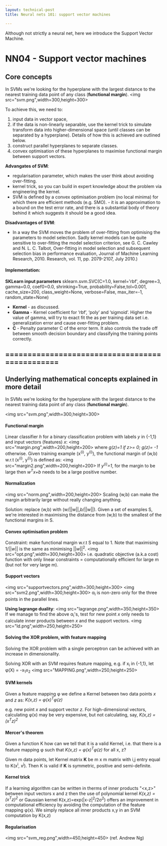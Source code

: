 ```yaml
---
layout: technical-post
title: Neural nets 101: support vector machines 

---
```


Although not strictly a neural net, here we introduce the Support Vector Machine. 


# NN04 - Support vector machines

## Core concepts
In SVMs we're looking for the hyperplane with the largest distance to the nearest training data point of any class (**functional margin**). 
<img src="svm.png",width=300,height=300>

To achieve this, we need to: 
1. input data in vector space, 
2. if the data is non-linearly separable, use the kernel trick to simulate transform data into higher-dimensional space (until classes can be separated by a hyperplane). Details of how this is achieved are outlined below.  
3. construct parallel hyperplanes to separate classes. 
4. convex optimisation of these hyperplanes to maximise functional margin between support vectors. 

**Advangates of SVM**:   
- regularisation parameter, which makes the user think about avoiding over-fitting. 
- kernel trick, so you can build in expert knowledge about the problem via engineering the kernel. 
- SVM is defined by a convex optimisation problem (no local minima) for which there are efficient methods (e.g. SMO). - it is an approximation to a bound on the test error rate, and there is a substantial body of theory behind it which suggests it should be a good idea.

**Disadvantages of SVM**: 
-  In a way the SVM moves the problem of over-fitting from optimising the parameters to model selection. Sadly kernel models can be quite sensitive to over-fitting the model selection criterion, see G. C. Cawley and N. L. C. Talbot, Over-fitting in model selection and subsequent selection bias in performance evaluation, Journal of Machine Learning Research, 2010. Research, vol. 11, pp. 2079-2107, July 2010.) 


#### Implementation: 
**SKLearn input parameters**
sklearn.svm.SVC(C=1.0, kernel='rbf', degree=3, gamma=0.0, coef0=0.0, shrinking=True, probability=False,tol=0.001, cache_size=200, class_weight=None, verbose=False, max_iter=-1, random_state=None)


- **Kernel** - as discussed. 
- **Gamma** - Kernel coefficient for ‘rbf’, ‘poly’ and ‘sigmoid’. Higher the value of gamma, will try to exact fit the as per training data set i.e. generalization error and cause over-fitting problem.
- **C** - Penalty parameter C of the error term. It also controls the trade off between smooth decision boundary and classifying the training points correctly.

## ===============================================
## Underlying mathematical concepts explained in more detail

In SVMs we're looking for the hyperplane with the largest distance to the nearest training data point of any class (**functional margin**). 

<img src="svm.png",width=300,height=300>

#### Functional margin
Linear classifier *h* for a binary classification problem with labels *y* in {-1,1} and input vectors (features) *x*: 
<img src="margin.png",width=200,height=200>
where *g(z)=1 if z>= 0; g(z)= -1* otherwise. Given training example (x<sup>(i)</sup>, y<sup>(i)</sup>), the functional margin of (w,b) w.r.t (x<sup>(i)</sup>, y<sup>(i)</sup>) is defined as: 
<img src="margin2.png",width=200,height=200>
If *y<sup>(i)</sup>=1*, for the margin to be large then *w<sup>T</sup>x+b* needs to be a large positive number.  

#### Normalization
<img src="norm.png",width=200,height=200>
Scaling (w,b) can make the margin arbitrarily large without really changing anything. 

Solution: replace (w,b) with (w/||w||,*b*/||w||). Given a set of examples S, we're interested in maximising the distance from (w,b) to the smallest of the functional margins in S. 

#### Convex optimisation problem
Constraint: make functional margin w.r.t S equal to 1. Note that maximising 1/||*w*|| is the same as minimising ||*w*||<sup>2</sup>. 
<img src="opt.png",width=300,height=300>
i.e. quadratic objective (a.k.a cost) function with only linear constraints = computationally efficient for large m (but not for very large m). 

#### Support vectors
<img src="supportvectors.png",width=300,height=300>
<img src="svm2.png",width=300,height=300>
α<sub>i</sub> is non-zero only for the three points in the parallel lines. 

**Using lagrange duality**:
<img src="lagrange.png",width=350,height=350>
If we manage to find the above α<sub>i</sub>'s, test for new point *x* only needs to calculate inner products between *x* and the support vectors. 
<img src="ld.png",width=250,height=250>

#### Solving the XOR problem, with feature mapping 
Solving the XOR problem with a single perceptron can be achieved with an increase in dimensionality. 

Solving XOR with an SVM requires feature mapping, e.g. if x<sub>i</sub> in {-1,1}, let φ(X) = -x<sub>1</sub>x<sub>2</sub>
<img src="MAPPING.png",width=250,height=250>

#### SVM kernels
Given a feature mapping φ we define a Kernel between two data points *x* and *z* as:
*K(x,z) = φ(x)<sup>T</sup>φ(z)* 

e.g. new point *x* and support vector *z*. For high-dimensional vectors, calculating φ(x) may be very expensive, but not calculating, say, *K(x,z) = (x<sup>T</sup>z)<sup>2</sup>*

#### Mercer's theorem 
Given a function K how can we tell that it is a valid Kernel, i.e. that there is a feature mapping φ such that *K(x,z) = φ(x)<sup>T</sup>φ(z)*  for all x, z? 

Given m data points, let Kernel matrix **K** be m x m matrix with i,j entry equal to K(x<sup>i</sup>, x<sup>j</sup>). Then K is valid if **K** is symmetric, positive and semi-definite. 

#### Kernel trick 
If a learning algorithm can be written in therms of inner products "<x,z>" between input vectors x and z then the use of polynomial kernel *K(x,z) = (x<sup>T</sup>z)<sup>2</sup>* or Gaussian kernel K(x,z)=exp(|x-z|<sup>2</sup>/2σ<sup>2</sup>) offers an improvement in computational efficiency by avoiding the computation of the feature mapping φ(x). 
We simply replace all inner products x,y in an SVM computation by K(x,z)

#### Regularisation
<img src="svm_reg.png",width=450,height=450>
(ref. Andrew Ng) 






